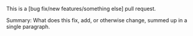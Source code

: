 This is a [bug fix/new features/something else] pull request.

Summary:
What does this fix, add, or otherwise change, summed up in a single paragraph.


